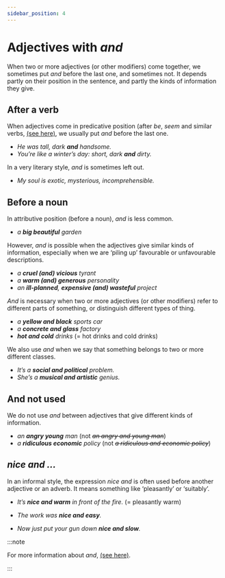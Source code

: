 ```yaml
---
sidebar_position: 4
---
```


# Adjectives with *and*

When two or more adjectives (or other modifiers) come together, we sometimes put *and* before the last one, and sometimes not. It depends partly on their position in the sentence, and partly the kinds of information they give.

## After a verb

When adjectives come in predicative position (after *be*, *seem* and similar verbs, [(see here)](./../verbs/linking-verbs-be-seem-look-etc), we usually put *and* before the last one.

- *He was tall, dark **and** handsome.*
- *You’re like a winter’s day: short, dark **and** dirty.*

In a very literary style, *and* is sometimes left out.

- *My soul is exotic, mysterious, incomprehensible.*

## Before a noun

In attributive position (before a noun), *and* is less common.

- *a **big beautiful** garden*

However, *and* is possible when the adjectives give similar kinds of information, especially when we are ‘piling up’ favourable or unfavourable descriptions.

- *a **cruel (and) vicious** tyrant*
- *a **warm (and) generous** personality*
- *an **ill-planned**, **expensive (and) wasteful** project*

*And* is necessary when two or more adjectives (or other modifiers) refer to different parts of something, or distinguish different types of thing.

- *a **yellow and black** sports car*
- *a **concrete and glass** factory*
- ***hot and cold** drinks* (= hot drinks and cold drinks)

We also use *and* when we say that something belongs to two or more different classes.

- *It’s a **social and political** problem.*
- *She’s a **musical and artistic** genius.*

## And not used

We do not use *and* between adjectives that give different kinds of information.

- *an **angry young** man* (not *~~an angry and young man~~*)
- *a **ridiculous economic** policy* (not *~~a ridiculous and economic policy~~*)

## *nice and …*

In an informal style, the expression *nice and* is often used before another adjective or an adverb. It means something like ‘pleasantly’ or ‘suitably’.

- *It’s **nice and warm** in front of the fire.* (= pleasantly warm)

- *The work was **nice and easy**.*
- *Now just put your gun down **nice and slow**.*

:::note

For more information about *and*, [(see here)](./../conjunctions-sentences-and-clauses/putting-things-together-and-but-or).

:::
